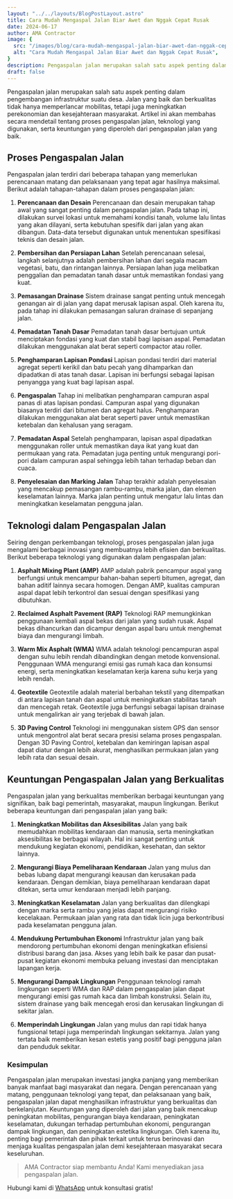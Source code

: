 ```yaml
---
layout: "../../layouts/BlogPostLayout.astro"
title: Cara Mudah Mengaspal Jalan Biar Awet dan Nggak Cepat Rusak
date: 2024-06-17
author: AMA Contractor
image: {
  src: "/images/blog/cara-mudah-mengaspal-jalan-biar-awet-dan-nggak-cepat-rusak.jpg",
  alt: "Cara Mudah Mengaspal Jalan Biar Awet dan Nggak Cepat Rusak",
}
description: Pengaspalan jalan merupakan salah satu aspek penting dalam pengembangan infrastruktur suatu desa. Jalan yang baik dan berkualitas tidak hanya memperlancar mobilitas, tetapi juga meningkatkan perekonomian dan kesejahteraan masyarakat.
draft: false
---
```


Pengaspalan jalan merupakan salah satu aspek penting dalam pengembangan infrastruktur suatu desa. Jalan yang baik dan berkualitas tidak hanya memperlancar mobilitas, tetapi juga meningkatkan perekonomian dan kesejahteraan masyarakat. Artikel ini akan membahas secara mendetail tentang proses pengaspalan jalan, teknologi yang digunakan, serta keuntungan yang diperoleh dari pengaspalan jalan yang baik.

## Proses Pengaspalan Jalan

Pengaspalan jalan terdiri dari beberapa tahapan yang memerlukan perencanaan matang dan pelaksanaan yang tepat agar hasilnya maksimal. Berikut adalah tahapan-tahapan dalam proses pengaspalan jalan:

1.  **Perencanaan dan Desain** Perencanaan dan desain merupakan tahap awal yang sangat penting dalam pengaspalan jalan. Pada tahap ini, dilakukan survei lokasi untuk memahami kondisi tanah, volume lalu lintas yang akan dilayani, serta kebutuhan spesifik dari jalan yang akan dibangun. Data-data tersebut digunakan untuk menentukan spesifikasi teknis dan desain jalan.

2.  **Pembersihan dan Persiapan Lahan** Setelah perencanaan selesai, langkah selanjutnya adalah pembersihan lahan dari segala macam vegetasi, batu, dan rintangan lainnya. Persiapan lahan juga melibatkan penggalian dan pemadatan tanah dasar untuk memastikan fondasi yang kuat.

3.  **Pemasangan Drainase** Sistem drainase sangat penting untuk mencegah genangan air di jalan yang dapat merusak lapisan aspal. Oleh karena itu, pada tahap ini dilakukan pemasangan saluran drainase di sepanjang jalan.

4.  **Pemadatan Tanah Dasar** Pemadatan tanah dasar bertujuan untuk menciptakan fondasi yang kuat dan stabil bagi lapisan aspal. Pemadatan dilakukan menggunakan alat berat seperti compactor atau roller.

5.  **Penghamparan Lapisan Pondasi** Lapisan pondasi terdiri dari material agregat seperti kerikil dan batu pecah yang dihamparkan dan dipadatkan di atas tanah dasar. Lapisan ini berfungsi sebagai lapisan penyangga yang kuat bagi lapisan aspal.

6.  **Pengaspalan** Tahap ini melibatkan penghamparan campuran aspal panas di atas lapisan pondasi. Campuran aspal yang digunakan biasanya terdiri dari bitumen dan agregat halus. Penghamparan dilakukan menggunakan alat berat seperti paver untuk memastikan ketebalan dan kehalusan yang seragam.

7.  **Pemadatan Aspal** Setelah penghamparan, lapisan aspal dipadatkan menggunakan roller untuk memastikan daya ikat yang kuat dan permukaan yang rata. Pemadatan juga penting untuk mengurangi pori-pori dalam campuran aspal sehingga lebih tahan terhadap beban dan cuaca.

8.  **Penyelesaian dan Marking Jalan** Tahap terakhir adalah penyelesaian yang mencakup pemasangan rambu-rambu, marka jalan, dan elemen keselamatan lainnya. Marka jalan penting untuk mengatur lalu lintas dan meningkatkan keselamatan pengguna jalan.

## Teknologi dalam Pengaspalan Jalan

Seiring dengan perkembangan teknologi, proses pengaspalan jalan juga mengalami berbagai inovasi yang membuatnya lebih efisien dan berkualitas. Berikut beberapa teknologi yang digunakan dalam pengaspalan jalan:

1.  **Asphalt Mixing Plant (AMP)** AMP adalah pabrik pencampur aspal yang berfungsi untuk mencampur bahan-bahan seperti bitumen, agregat, dan bahan aditif lainnya secara homogen. Dengan AMP, kualitas campuran aspal dapat lebih terkontrol dan sesuai dengan spesifikasi yang dibutuhkan.

2.  **Reclaimed Asphalt Pavement (RAP)** Teknologi RAP memungkinkan penggunaan kembali aspal bekas dari jalan yang sudah rusak. Aspal bekas dihancurkan dan dicampur dengan aspal baru untuk menghemat biaya dan mengurangi limbah.

3.  **Warm Mix Asphalt (WMA)** WMA adalah teknologi pencampuran aspal dengan suhu lebih rendah dibandingkan dengan metode konvensional. Penggunaan WMA mengurangi emisi gas rumah kaca dan konsumsi energi, serta meningkatkan keselamatan kerja karena suhu kerja yang lebih rendah.

4.  **Geotextile** Geotextile adalah material berbahan tekstil yang ditempatkan di antara lapisan tanah dan aspal untuk meningkatkan stabilitas tanah dan mencegah retak. Geotextile juga berfungsi sebagai lapisan drainase untuk mengalirkan air yang terjebak di bawah jalan.

5.  **3D Paving Control** Teknologi ini menggunakan sistem GPS dan sensor untuk mengontrol alat berat secara presisi selama proses pengaspalan. Dengan 3D Paving Control, ketebalan dan kemiringan lapisan aspal dapat diatur dengan lebih akurat, menghasilkan permukaan jalan yang lebih rata dan sesuai desain.

## Keuntungan Pengaspalan Jalan yang Berkualitas

Pengaspalan jalan yang berkualitas memberikan berbagai keuntungan yang signifikan, baik bagi pemerintah, masyarakat, maupun lingkungan. Berikut beberapa keuntungan dari pengaspalan jalan yang baik:

1.  **Meningkatkan Mobilitas dan Aksesibilitas** Jalan yang baik memudahkan mobilitas kendaraan dan manusia, serta meningkatkan aksesibilitas ke berbagai wilayah. Hal ini sangat penting untuk mendukung kegiatan ekonomi, pendidikan, kesehatan, dan sektor lainnya.

2.  **Mengurangi Biaya Pemeliharaan Kendaraan** Jalan yang mulus dan bebas lubang dapat mengurangi keausan dan kerusakan pada kendaraan. Dengan demikian, biaya pemeliharaan kendaraan dapat ditekan, serta umur kendaraan menjadi lebih panjang.

3.  **Meningkatkan Keselamatan** Jalan yang berkualitas dan dilengkapi dengan marka serta rambu yang jelas dapat mengurangi risiko kecelakaan. Permukaan jalan yang rata dan tidak licin juga berkontribusi pada keselamatan pengguna jalan.

4.  **Mendukung Pertumbuhan Ekonomi** Infrastruktur jalan yang baik mendorong pertumbuhan ekonomi dengan meningkatkan efisiensi distribusi barang dan jasa. Akses yang lebih baik ke pasar dan pusat-pusat kegiatan ekonomi membuka peluang investasi dan menciptakan lapangan kerja.

5.  **Mengurangi Dampak Lingkungan** Penggunaan teknologi ramah lingkungan seperti WMA dan RAP dalam pengaspalan jalan dapat mengurangi emisi gas rumah kaca dan limbah konstruksi. Selain itu, sistem drainase yang baik mencegah erosi dan kerusakan lingkungan di sekitar jalan.

6.  **Memperindah Lingkungan** Jalan yang mulus dan rapi tidak hanya fungsional tetapi juga memperindah lingkungan sekitarnya. Jalan yang tertata baik memberikan kesan estetis yang positif bagi pengguna jalan dan penduduk sekitar.

### Kesimpulan

Pengaspalan jalan merupakan investasi jangka panjang yang memberikan banyak manfaat bagi masyarakat dan negara. Dengan perencanaan yang matang, penggunaan teknologi yang tepat, dan pelaksanaan yang baik, pengaspalan jalan dapat menghasilkan infrastruktur yang berkualitas dan berkelanjutan. Keuntungan yang diperoleh dari jalan yang baik mencakup peningkatan mobilitas, pengurangan biaya kendaraan, peningkatan keselamatan, dukungan terhadap pertumbuhan ekonomi, pengurangan dampak lingkungan, dan peningkatan estetika lingkungan. Oleh karena itu, penting bagi pemerintah dan pihak terkait untuk terus berinovasi dan menjaga kualitas pengaspalan jalan demi kesejahteraan masyarakat secara keseluruhan.

> AMA Contractor siap membantu Anda! Kami menyediakan jasa pengaspalan jalan.

Hubungi kami di [WhatsApp](https://api.whatsapp.com/send?phone=6285780007121text=Halo%20saya%20ingin%20konsultasi%20tentang) untuk konsultasi gratis!